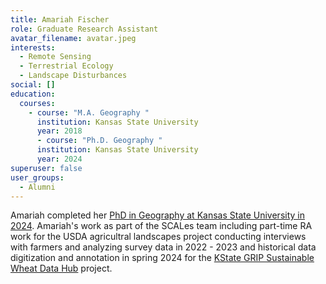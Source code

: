 ```yaml
---
title: Amariah Fischer
role: Graduate Research Assistant
avatar_filename: avatar.jpeg
interests:
  - Remote Sensing
  - Terrestrial Ecology
  - Landscape Disturbances
social: []
education:
  courses:
    - course: "M.A. Geography "
      institution: Kansas State University
      year: 2018
      - course: "Ph.D. Geography "
      institution: Kansas State University
      year: 2024
superuser: false
user_groups:
  - Alumni
---
```

Amariah completed her [PhD in Geography at Kansas State University in 2024](https://krex.k-state.edu/items/0213bb1a-1a61-4fd0-884e-87afc265a5ab). Amariah's work as part of the SCALes team including part-time RA work for the USDA agricultral landscapes project conducting interviews with farmers and analyzing survey data in 2022 - 2023 and historical data digitization and annotation in spring 2024 for the [KState GRIP Sustainable Wheat Data Hub](https://www.k-state.edu/research/faculty/funding/grip/) project.
